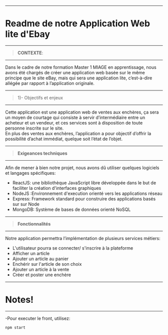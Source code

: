 ******
# Readme de notre Application Web lite d'Ebay
********  
 
 
 

 > **CONTEXTE**:
 ******
    
   Dans le cadre de notre formation  Master 1 MIAGE en apprentissage, nous avons été chargés de créer une application web basée sur le même principe que le site eBay, mais qui sera une application lite, c’est-à-dire allégée par rapport à l’application originale.    

    
****    
    
> 1)- Objectifs et enjeux
********
  
Cette application est une application web de ventes aux enchères, ça sera un moyen de courtage qui consiste à servir d’intermédiaire entre un acheteur et un vendeur, et ces services sont à disposition de toute personne inscrite sur le site.   
 En plus des ventes aux enchères, l’application a pour objectif d’offrir la possibilité d’achat immédiat, quelque soit l’état de l’objet.
 
******
>**Exigeances techniques**
 ******
 Afin de mener à bien notre projet, nous avons dû utiliser quelques logiciels et langages spécifiques:
 
  - ReactJS: une bibliothèque JavaScript libre développée dans le but de faciliter la création d'interfaces graphiques
  - NodeJS :Environnement d'execution orienté vers les applications réseau
  - Express: Framework standard pour construire des applications basés sur sur Node 
  - MongoDB: Système de bases de données orienté NoSQL
  ******
>**Fonctionnalités**
  ******
Notre application permettra l’implémentation de plusieurs services métiers:
  - L'utilisateur pourra se connecter/ s'inscrire à la plateforme 
  - Afficher un article
  - Ajouter un article au panier
  - Enchérir sur l'article de son choix
  - Ajouter un article à la vente
  - Créer et poster une enchère
  
 ******


# Notes!

******
  -Pour executer le front, utilisez:
 ```sh
npm start
